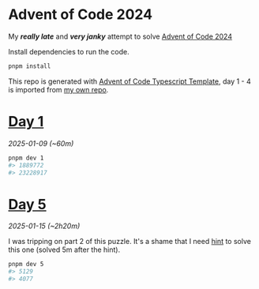 # Advent of Code 2024

My ***really late*** and ***very janky*** attempt to solve [Advent of Code 2024](https://adventofcode.com/2024)

Install dependencies to run the code.

```sh
pnpm install
```

This repo is generated with [Advent of Code Typescript Template](https://github.com/edge33/AdventOfCode-typescript-template), day 1 - 4 is imported from [my own repo](https://github.com/NaN72dev/aoc-2024`).

# [Day 1](https://adventofcode.com/2024/day/1)

*2025-01-09 (~60m)*

```sh
pnpm dev 1
#> 1889772
#> 23228917
```


# [Day 5](https://adventofcode.com/2024/day/5)

*2025-01-15 (~2h20m)*

I was tripping on part 2 of this puzzle. It's a shame that I need [hint](https://www.reddit.com/r/adventofcode/comments/1h71twj/comment/m0hxi6s/?utm_source=share&utm_medium=web3x&utm_name=web3xcss&utm_term=1&utm_content=share_button) to solve this one (solved 5m after the hint).

```sh
pnpm dev 5
#> 5129
#> 4077
```

